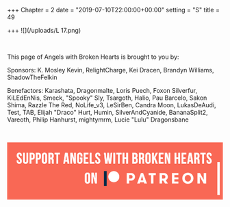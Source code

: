 +++
Chapter = 2
date = "2019-07-10T22:00:00+00:00"
setting = "S"
title = 49

+++
![](/uploads/L 17.png)

<br>

<p align="left">This page of Angels with Broken Hearts is brought to you by:</p>

<p align="left">Sponsors: K. Mosley Kevin, RelightCharge, Kei Dracen, Brandyn Williams, ShadowTheFelkin </p>

<p align="left">Benefactors: Karashata, Dragonmalte, Loris Puech, Foxon Silverfur, KiLEdEnNis, Smeck, "Spooky" Sly, Tsargoth, Halio, Pau Barcelo, Sakon Shima, Razzle The Red, NoLife_v3, LeSirBen, Candra Moon, LukasDeAudi, Test, TAB, Elijah "Draco" Hurt, Humin, SilverAndCyanide, BananaSplit2, Vareoth, Philip Hanhurst, mightymrm, Lucie "Lulu" Dragonsbane</p> <br>

[![](/uploads/patreon-banner.jpg)](http://patreon.com/mbsaunders)